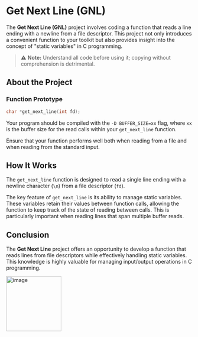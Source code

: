 # Get Next Line (GNL)

The **Get Next Line (GNL)** project involves coding a function that reads a line ending with a newline from a file descriptor. This project not only introduces a convenient function to your toolkit but also provides insight into the concept of "static variables" in C programming.

> :warning: **Note:** Understand all code before using it; copying without comprehension is detrimental.

## About the Project

### Function Prototype

```c
char *get_next_line(int fd);
```

Your program should be compiled with the `-D BUFFER_SIZE=xx` flag, where `xx` is the buffer size for the read calls within your `get_next_line` function.

Ensure that your function performs well both when reading from a file and when reading from the standard input.

## How It Works

The `get_next_line` function is designed to read a single line ending with a newline character (`\n`) from a file descriptor (`fd`).

The key feature of `get_next_line` is its ability to manage static variables. These variables retain their values between function calls, allowing the function to keep track of the state of reading between calls. This is particularly important when reading lines that span multiple buffer reads.

## Conclusion

The **Get Next Line** project offers an opportunity to develop a function that reads lines from file descriptors while effectively handling static variables. This knowledge is highly valuable for managing input/output operations in C programming.

<img width="149" alt="image" src="https://user-images.githubusercontent.com/119530584/224476043-437dd322-3fdd-4025-aaaf-22d7d2ee835c.png">

